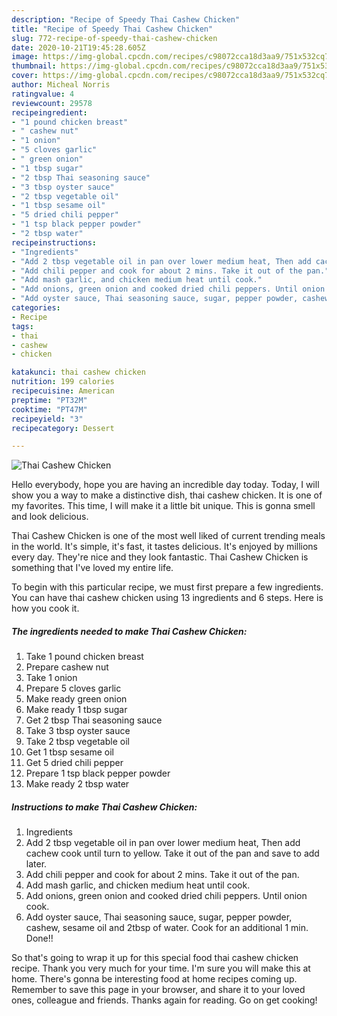 ```yaml
---
description: "Recipe of Speedy Thai Cashew Chicken"
title: "Recipe of Speedy Thai Cashew Chicken"
slug: 772-recipe-of-speedy-thai-cashew-chicken
date: 2020-10-21T19:45:28.605Z
image: https://img-global.cpcdn.com/recipes/c98072cca18d3aa9/751x532cq70/thai-cashew-chicken-recipe-main-photo.jpg
thumbnail: https://img-global.cpcdn.com/recipes/c98072cca18d3aa9/751x532cq70/thai-cashew-chicken-recipe-main-photo.jpg
cover: https://img-global.cpcdn.com/recipes/c98072cca18d3aa9/751x532cq70/thai-cashew-chicken-recipe-main-photo.jpg
author: Micheal Norris
ratingvalue: 4
reviewcount: 29578
recipeingredient:
- "1 pound chicken breast"
- " cashew nut"
- "1 onion"
- "5 cloves garlic"
- " green onion"
- "1 tbsp sugar"
- "2 tbsp Thai seasoning sauce"
- "3 tbsp oyster sauce"
- "2 tbsp vegetable oil"
- "1 tbsp sesame oil"
- "5 dried chili pepper"
- "1 tsp black pepper powder"
- "2 tbsp water"
recipeinstructions:
- "Ingredients"
- "Add 2 tbsp vegetable oil in pan over lower medium heat, Then add cachew cook until turn to yellow. Take it out of the pan and save to add later."
- "Add chili pepper and cook for about 2 mins. Take it out of the pan."
- "Add mash garlic, and chicken medium heat until cook."
- "Add onions, green onion and cooked dried chili peppers. Until onion cook."
- "Add oyster sauce, Thai seasoning sauce, sugar, pepper powder, cashew, sesame oil and 2tbsp of water. Cook for an additional 1 min. Done!!"
categories:
- Recipe
tags:
- thai
- cashew
- chicken

katakunci: thai cashew chicken 
nutrition: 199 calories
recipecuisine: American
preptime: "PT32M"
cooktime: "PT47M"
recipeyield: "3"
recipecategory: Dessert

---
```



![Thai Cashew Chicken](https://img-global.cpcdn.com/recipes/c98072cca18d3aa9/751x532cq70/thai-cashew-chicken-recipe-main-photo.jpg)

Hello everybody, hope you are having an incredible day today. Today, I will show you a way to make a distinctive dish, thai cashew chicken. It is one of my favorites. This time, I will make it a little bit unique. This is gonna smell and look delicious.

Thai Cashew Chicken is one of the most well liked of current trending meals in the world. It's simple, it's fast, it tastes delicious. It's enjoyed by millions every day. They're nice and they look fantastic. Thai Cashew Chicken is something that I've loved my entire life.




To begin with this particular recipe, we must first prepare a few ingredients. You can have thai cashew chicken using 13 ingredients and 6 steps. Here is how you cook it.

<!--inarticleads1-->

##### The ingredients needed to make Thai Cashew Chicken:

1. Take 1 pound chicken breast
1. Prepare  cashew nut
1. Take 1 onion
1. Prepare 5 cloves garlic
1. Make ready  green onion
1. Make ready 1 tbsp sugar
1. Get 2 tbsp Thai seasoning sauce
1. Take 3 tbsp oyster sauce
1. Take 2 tbsp vegetable oil
1. Get 1 tbsp sesame oil
1. Get 5 dried chili pepper
1. Prepare 1 tsp black pepper powder
1. Make ready 2 tbsp water




<!--inarticleads2-->

##### Instructions to make Thai Cashew Chicken:

1. Ingredients
1. Add 2 tbsp vegetable oil in pan over lower medium heat, Then add cachew cook until turn to yellow. Take it out of the pan and save to add later.
1. Add chili pepper and cook for about 2 mins. Take it out of the pan.
1. Add mash garlic, and chicken medium heat until cook.
1. Add onions, green onion and cooked dried chili peppers. Until onion cook.
1. Add oyster sauce, Thai seasoning sauce, sugar, pepper powder, cashew, sesame oil and 2tbsp of water. Cook for an additional 1 min. Done!!




So that's going to wrap it up for this special food thai cashew chicken recipe. Thank you very much for your time. I'm sure you will make this at home. There's gonna be interesting food at home recipes coming up. Remember to save this page in your browser, and share it to your loved ones, colleague and friends. Thanks again for reading. Go on get cooking!

